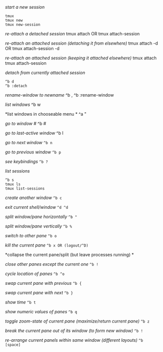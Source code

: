 *start a new session*
```
tmux
tmux new
tmux new-session
```

*re-attach a detached session*
tmux attach OR
tmux attach-session

*re-attach an attached session (detaching it from elsewhere)*
tmux attach -d OR
tmux attach-session -d

*re-attach an attached session (keeping it attached elsewhere)*
tmux attach
tmux attach-session

*detach from currently attached session*
```
^b d
^b :detach
```

*rename-window to newname*
^b , <newname>
^b :rename-window <newn>

*list windows*
^b w

*list windows in chooseable menu	*
^a "

*go to window #*
^b #

*go to last-active window*
^b l

*go to next window*
`^b n`

*go to previous window*
`^b p`

*see keybindings*
`^b ?`

*list sessions*
```
^b s
tmux ls
tmux list-sessions
```

*create another window*
`^b c`

*exit current shell/window*
`^d	^d`

*split window/pane horizontally*
`^b "`

*split window/pane vertically*
`^b %`

*switch to other pane*
`^b o`

*kill the current pane*
`^b x OR (logout/^D)`

*collapse the current pane/split (but leave processes running)	*

*close other panes except the current one*
`^b !`

*cycle location of panes*
`^b ^o`

*swap current pane with previous*
`^b {`

*swap current pane with next*
`^b }`

*show time*
`^b t`

*show numeric values of panes*
`^b q`

*toggle zoom-state of current pane (maximize/return current pane)*
`^b z`

*break the current pane out of its window (to form new window)*
`^b !`

*re-arrange current panels within same window (different layouts)*
`^b [space]`